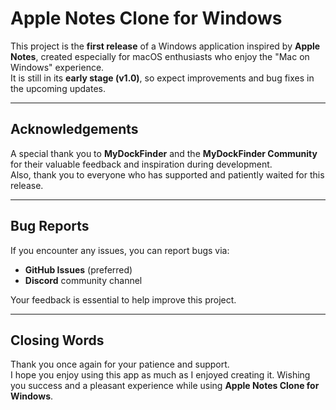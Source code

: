 # Apple Notes Clone for Windows

This project is the **first release** of a Windows application inspired by **Apple Notes**, created especially for macOS enthusiasts who enjoy the "Mac on Windows" experience.  
It is still in its **early stage (v1.0)**, so expect improvements and bug fixes in the upcoming updates.  

---

## Acknowledgements
A special thank you to **MyDockFinder** and the **MyDockFinder Community** for their valuable feedback and inspiration during development.  
Also, thank you to everyone who has supported and patiently waited for this release.  

---

## Bug Reports
If you encounter any issues, you can report bugs via:
- **GitHub Issues** (preferred)  
- **Discord** community channel  

Your feedback is essential to help improve this project.  

---

## Closing Words
Thank you once again for your patience and support.  
I hope you enjoy using this app as much as I enjoyed creating it. Wishing you success and a pleasant experience while using **Apple Notes Clone for Windows**.  

